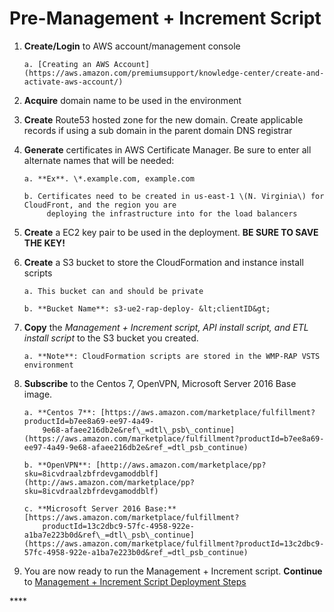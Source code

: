 # Pre-Management + Increment Script

1. **Create/Login** to AWS account/management console

       a. [Creating an AWS Account](https://aws.amazon.com/premiumsupport/knowledge-center/create-and-activate-aws-account/)

2. **Acquire** domain name to be used in the environment
3. **Create** Route53 hosted zone for the new domain. Create applicable records if using a sub domain in the parent domain DNS registrar
4. **Generate** certificates in AWS Certificate Manager. Be sure to enter all alternate names that will be needed:

       a. **Ex**. \*.example.com, example.com

       b. Certificates need to be created in us-east-1 \(N. Virginia\) for CloudFront, and the region you are   
            deploying the infrastructure into for the load balancers

5. **Create** a EC2 key pair to be used in the deployment. **BE SURE TO SAVE THE KEY!**
6. **Create** a S3 bucket to store the CloudFormation and instance install scripts

       a. This bucket can and should be private

       b. **Bucket Name**: s3-ue2-rap-deploy- &lt;clientID&gt;

7. **Copy** the _Management + Increment script, API install script, and ETL install script_ to the S3 bucket you created.

       a. **Note**: CloudFormation scripts are stored in the WMP-RAP VSTS environment

8. **Subscribe** to the Centos 7, OpenVPN, Microsoft Server 2016 Base image. 

       a. **Centos 7**: [https://aws.amazon.com/marketplace/fulfillment?productId=b7ee8a69-ee97-4a49-  
           9e68-afaee216db2e&ref\_=dtl\_psb\_continue](https://aws.amazon.com/marketplace/fulfillment?productId=b7ee8a69-ee97-4a49-9e68-afaee216db2e&ref_=dtl_psb_continue)

       b. **OpenVPN**: [http://aws.amazon.com/marketplace/pp?sku=8icvdraalzbfrdevgamoddblf](http://aws.amazon.com/marketplace/pp?sku=8icvdraalzbfrdevgamoddblf)

       c. **Microsoft Server 2016 Base:** [https://aws.amazon.com/marketplace/fulfillment?  
           productId=13c2dbc9-57fc-4958-922e-a1ba7e223b0d&ref\_=dtl\_psb\_continue](https://aws.amazon.com/marketplace/fulfillment?productId=13c2dbc9-57fc-4958-922e-a1ba7e223b0d&ref_=dtl_psb_continue)

9. You are now ready to run the Management + Increment script. **Continue** to [Management + Increment Script Deployment Steps](../cloudformation-script-deployment-steps/management-+-increment-script-deployment-steps.md)

\*\*\*\*

